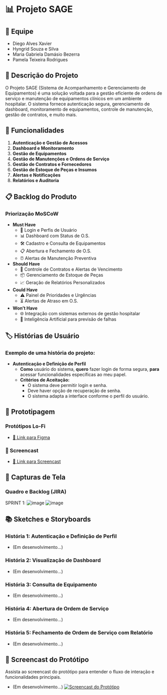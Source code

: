 # 📊 Projeto SAGE

## 👥 Equipe
- Diego Alves Xavier
- Hyngrid Souza e Silva
- Maria Gabriela Damásio Bezerra
- Pamela Teixeira Rodrigues

## 📝 Descrição do Projeto
O Projeto SAGE (Sistema de Acompanhamento e Gerenciamento de Equipamentos) é uma solução voltada para a gestão eficiente de ordens de serviço e manutenção de equipamentos clínicos em um ambiente hospitalar. O sistema fornece autenticação segura, gerenciamento de dashboard, monitoramento de equipamentos, controle de manutenção, gestão de contratos, e muito mais.

## 🔧 Funcionalidades
1. **Autenticação e Gestão de Acessos**
2. **Dashboard e Monitoramento**
3. **Gestão de Equipamentos**
4. **Gestão de Manutenções e Ordens de Serviço**
5. **Gestão de Contratos e Fornecedores**
6. **Gestão de Estoque de Peças e Insumos**
7. **Alertas e Notificações**
8. **Relatórios e Auditoria**

## 📋 Backlog do Produto
### Priorização MoSCoW
- **Must Have**
  - 🔐 Login e Perfis de Usuário
  - 📊 Dashboard com Status de O.S.
  - 🛠️ Cadastro e Consulta de Equipamentos
  - 📋 Abertura e Fechamento de O.S.
  - ⏰ Alertas de Manutenção Preventiva
- **Should Have**
  - 📄 Controle de Contratos e Alertas de Vencimento
  - 📦 Gerenciamento de Estoque de Peças
  - 📈 Geração de Relatórios Personalizados
- **Could Have**
  - ⚠️ Painel de Prioridades e Urgências
  - ⏳ Alertas de Atraso em O.S.
- **Won’t Have**
  - 🌐 Integração com sistemas externos de gestão hospitalar
  - 🤖 Inteligência Artificial para previsão de falhas

## 🏷️ Histórias de Usuário
### Exemplo de uma história do projeto:
- **Autenticação e Definição de Perfil**
  - **Como** usuário do sistema, **quero** fazer login de forma segura, **para** acessar funcionalidades específicas ao meu papel.
  - **Critérios de Aceitação:**
    - O sistema deve permitir login e senha.
    - Deve haver opção de recuperação de senha.
    - O sistema adapta a interface conforme o perfil do usuário.

## 🎨 Prototipagem
### Protótipos Lo-Fi
- [🔗 Link para Figma](#)

### 🎥 Screencast
- [🔗 Link para Screencast](#)

## 📸 Capturas de Tela
### Quadro e Backlog (JIRA)
SPRINT 1:
![image](https://github.com/user-attachments/assets/ea9d2ae4-0d33-434f-a872-d0ffbade9ddc)
![image](https://github.com/user-attachments/assets/c7f73674-bc97-4d7b-9074-3d9117763fd7)

## 📚 Sketches e Storyboards

### História 1: Autenticação e Definição de Perfil
- (Em desenvolvimento...)

### História 2: Visualização de Dashboard
- (Em desenvolvimento...)

### História 3: Consulta de Equipamento
- (Em desenvolvimento...)

### História 4: Abertura de Ordem de Serviço
- (Em desenvolvimento...)

### História 5: Fechamento de Ordem de Serviço com Relatório
- (Em desenvolvimento...)

## 🎥 Screencast do Protótipo

Assista ao screencast do protótipo para entender o fluxo de interação e funcionalidades principais.
- (Em desenvolvimento...)
[![Screencast do Protótipo](link_para_imagem_thumb)](link_para_video)

